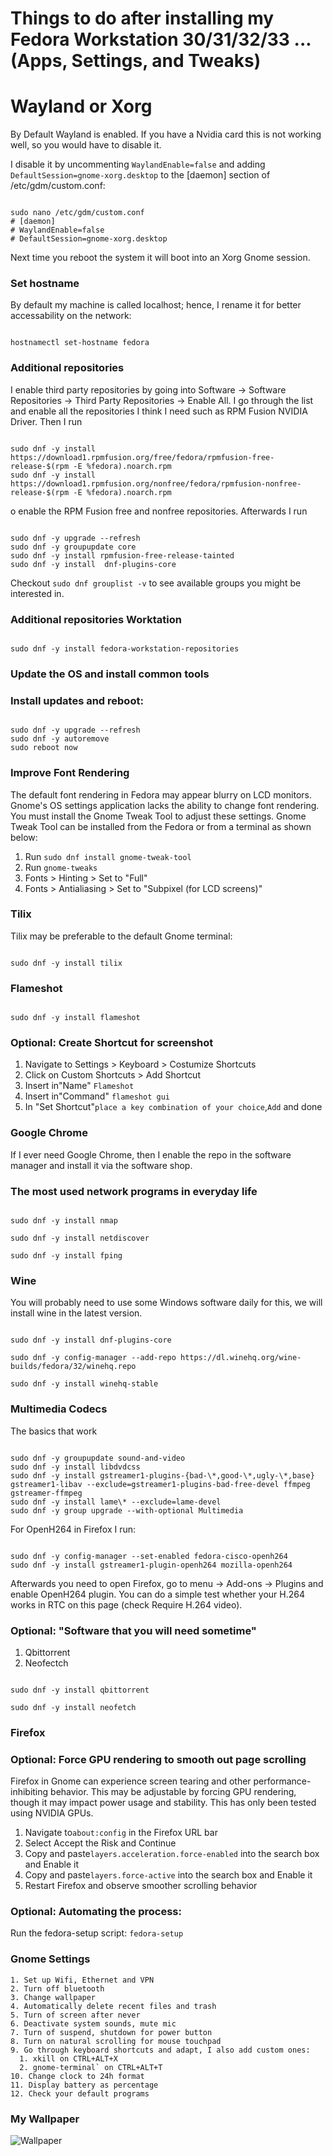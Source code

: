 # Things to do after installing my Fedora Workstation 30/31/32/33 ...  (Apps, Settings, and Tweaks)

# Wayland or Xorg
By Default Wayland is enabled. If you have a Nvidia card this is not working well, so you would have to disable it.

I disable it by uncommenting `WaylandEnable=false` and adding `DefaultSession=gnome-xorg.desktop` to the [daemon] section of /etc/gdm/custom.conf:
```shell

sudo nano /etc/gdm/custom.conf
# [daemon]
# WaylandEnable=false
# DefaultSession=gnome-xorg.desktop

```
Next time you reboot the system it will boot into an Xorg Gnome session.

### Set hostname

By default my machine is called localhost; hence, I rename it for better accessability on the network:

```shell

hostnamectl set-hostname fedora

```

### Additional repositories

I enable third party repositories by going into Software -> Software Repositories -> Third Party Repositories -> Enable All. I go through the list and enable all the repositories I think I need such as RPM Fusion NVIDIA Driver. Then I run

```shell

sudo dnf -y install  https://download1.rpmfusion.org/free/fedora/rpmfusion-free-release-$(rpm -E %fedora).noarch.rpm
sudo dnf -y install  https://download1.rpmfusion.org/nonfree/fedora/rpmfusion-nonfree-release-$(rpm -E %fedora).noarch.rpm

```
o enable the RPM Fusion free and nonfree repositories. Afterwards I run


```shell

sudo dnf -y upgrade --refresh
sudo dnf -y groupupdate core
sudo dnf -y install rpmfusion-free-release-tainted
sudo dnf -y install  dnf-plugins-core

```
Checkout `sudo dnf grouplist -v` to see available groups you might be interested in.

### Additional repositories Worktation

```shell

sudo dnf -y install fedora-workstation-repositories

```

### Update the OS and install common tools

### Install updates and reboot:

```shell

sudo dnf -y upgrade --refresh
sudo dnf -y autoremove
sudo reboot now

```


### Improve Font Rendering
The default font rendering in Fedora may appear blurry on LCD monitors. Gnome's OS settings application lacks the ability to change font rendering. You must install the Gnome Tweak Tool to adjust these settings. Gnome Tweak Tool can be installed from the Fedora or from a terminal as shown below:

   1. Run `sudo dnf install gnome-tweak-tool`
   2. Run `gnome-tweaks`
   3. Fonts > Hinting > Set to "Full"
   4. Fonts > Antialiasing > Set to "Subpixel (for LCD screens)"
### Tilix

Tilix may be preferable to the default Gnome terminal:

```shell

sudo dnf -y install tilix

```

### Flameshot

```shell

sudo dnf -y install flameshot

```

### Optional: Create Shortcut for screenshot

1. Navigate to Settings > Keyboard > Costumize Shortcuts
2. Click on Custom Shortcuts > Add Shortcut
3. Insert in"Name" `Flameshot`
4. Insert in"Command" `flameshot gui`
5. In "Set Shortcut"`place a key combination of your choice`,`Add` and done

### Google Chrome

If I ever need Google Chrome, then I enable the repo in the software manager and install it via the software shop.


### The most used network programs in everyday life 

```shell

sudo dnf -y install nmap

sudo dnf -y install netdiscover

sudo dnf -y install fping

```
### Wine

You will probably need to use some Windows software daily for this, we will install wine in the latest version.


```shell

sudo dnf -y install dnf-plugins-core

sudo dnf -y config-manager --add-repo https://dl.winehq.org/wine-builds/fedora/32/winehq.repo

sudo dnf -y install winehq-stable

```
### Multimedia Codecs

The basics that work

```shell

sudo dnf -y groupupdate sound-and-video
sudo dnf -y install libdvdcss
sudo dnf -y install gstreamer1-plugins-{bad-\*,good-\*,ugly-\*,base} gstreamer1-libav --exclude=gstreamer1-plugins-bad-free-devel ffmpeg gstreamer-ffmpeg 
sudo dnf -y install lame\* --exclude=lame-devel
sudo dnf -y group upgrade --with-optional Multimedia

```
For OpenH264 in Firefox I run:

```shell

sudo dnf -y config-manager --set-enabled fedora-cisco-openh264
sudo dnf -y install gstreamer1-plugin-openh264 mozilla-openh264

```
Afterwards you need to open Firefox, go to menu → Add-ons → Plugins and enable OpenH264 plugin. You can do a simple test whether your H.264 works in RTC on this page (check Require H.264 video).

### Optional: "Software that you will need sometime"

1. Qbittorrent
2. Neofectch

```shell

sudo dnf -y install qbittorrent 

sudo dnf -y install neofetch

```

### Firefox

### Optional: Force GPU rendering to smooth out page scrolling

Firefox in Gnome can experience screen tearing and other performance-inhibiting behavior. This may be adjustable by forcing GPU rendering, though it may impact power usage and stability. This has only been tested using NVIDIA GPUs.


1. Navigate to`about:config` in the Firefox URL bar
2. Select Accept the Risk and Continue
3. Copy and paste`layers.acceleration.force-enabled` into the search box and Enable it
4. Copy and paste`layers.force-active` into the search box and Enable it
5. Restart Firefox and observe smoother scrolling behavior


### Optional: Automating the process:

 Run the fedora-setup script: `fedora-setup`

### Gnome Settings


    1. Set up Wifi, Ethernet and VPN
    2. Turn off bluetooth
    3. Change wallpaper
    4. Automatically delete recent files and trash
    5. Turn of screen after never
    6. Deactivate system sounds, mute mic
    7. Turn of suspend, shutdown for power button
    8. Turn on natural scrolling for mouse touchpad
    9. Go through keyboard shortcuts and adapt, I also add custom ones:
      1. xkill on CTRL+ALT+X
      2. gnome-terminal` on CTRL+ALT+T
    10. Change clock to 24h format
    11. Display battery as percentage
    12. Check your default programs



### My Wallpaper

![Wallpaper](https://github.com/Deyrick/pop-os-setup/blob/main/Dual%20Monitor%20Wallpaper%20-%20Imgur.jpg)

